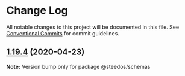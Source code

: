 # Change Log

All notable changes to this project will be documented in this file.
See [Conventional Commits](https://conventionalcommits.org) for commit guidelines.

## [1.19.4](https://github.com/steedos/schemas/compare/v1.19.3...v1.19.4) (2020-04-23)

**Note:** Version bump only for package @steedos/schemas
